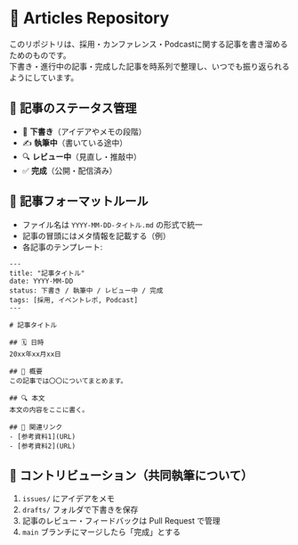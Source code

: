 # 📝 Articles Repository

このリポジトリは、採用・カンファレンス・Podcastに関する記事を書き溜めるためのものです。  
下書き・進行中の記事・完成した記事を時系列で整理し、いつでも振り返られるようにしています。


## 📌 記事のステータス管理
- 🚧 **下書き**（アイデアやメモの段階）
- ✍️ **執筆中**（書いている途中）
- 🔍 **レビュー中**（見直し・推敲中）
- ✅ **完成**（公開・配信済み）

<!--
## 📂 記事リスト

### 🎤 カンファレンスレポ
- ✅ [RubyKaigi 2025 参加レポ](conference/2025-04-15-rubykaigi2025.md)
- 🔍 [Kaigi on Rails 2025](conference/2025-05-20-kaigionrails.md)

### 📌 採用・HR
- 🚧 [スカウト返信率を上げるには？](recruitment/2025-03-13-scouting-tips.md)
- ✍️ [インタビューの進め方](recruitment/2025-02-28-interview-strategy.md)

### 🎙 Podcast
- ✅ [Ep.1: Lisaとの初回収録](podcast/2025-03-10-episode1.md)
- ✍️ [Ep.2: 採用とコミュニティの話](podcast/2025-03-17-episode2.md)
-->

## 📝 記事フォーマットルール

- ファイル名は `YYYY-MM-DD-タイトル.md` の形式で統一
- 記事の冒頭にはメタ情報を記載する（例）
- 各記事のテンプレート:
  
```
---
title: "記事タイトル"
date: YYYY-MM-DD
status: 下書き / 執筆中 / レビュー中 / 完成
tags: [採用, イベントレポ, Podcast]
---

# 記事タイトル

## 🗓 日時
20xx年xx月xx日

## 🎯 概要
この記事では〇〇についてまとめます。

## 🔍 本文
本文の内容をここに書く。

## 🔗 関連リンク
- [参考資料1](URL)
- [参考資料2](URL)
```

## 🤝 コントリビューション（共同執筆について）

1. `issues/` にアイデアをメモ
2. `drafts/` フォルダで下書きを保存
3. 記事のレビュー・フィードバックは Pull Request で管理
4. `main` ブランチにマージしたら「完成」とする
